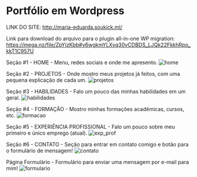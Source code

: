 # Portfólio em Wordpress

LINK DO SITE: http://maria-eduarda.soukick.ml/

Link para download do arquivo para o plugin all-in-one WP migration: https://mega.nz/file/ZpYjzKbb#y6wgkmYLXvq30vCDBDS_LJQk22FkkhRpo_kkT1C957U


Seção #1 - HOME - Menu, redes sociais e onde me apresento.
![home](https://user-images.githubusercontent.com/89871141/146696589-58b0b17b-6175-4c63-ad96-216e2d9c0677.png)

Seção #2 - PROJETOS - Onde mostro meus projetos já feitos, com uma pequena explicação de cada um.
![projetos](https://user-images.githubusercontent.com/89871141/144515526-da2401b8-6fa4-453c-b2a3-8e7f6ffae0ab.png)

Seção #3 - HABILIDADES - Falo um pouco das minhas habilidades em um geral.
![habilidades](https://user-images.githubusercontent.com/89871141/144515590-90e73ea3-d7ab-42c7-aa8e-bfd6559b7b0d.png)

Seção #4 - FORMAÇÃO - Mostro minhas formações acadêmicas, cursos, etc.
![formacao](https://user-images.githubusercontent.com/89871141/144515664-d8270139-e466-4c08-841a-20fbc9db2cae.png)

Seção #5 - EXPERIÊNCIA PROFISSIONAL - Falo um pouco sobre meu primeiro e único emprego (atual).
![exp_prof](https://user-images.githubusercontent.com/89871141/144515777-3ca29c7d-60cf-4d29-9adb-8d85509fd058.png)

Seção #6 - CONTATO - Seção para entrar em contato comigo e botão para o formulário de mensagem!
![contato](https://user-images.githubusercontent.com/89871141/145526903-314d65cc-76d8-42b4-9c4a-552e73db877c.png)

Página Formulário - Formulário para enviar uma mensagem por e-mail para mim!
![formulario](https://user-images.githubusercontent.com/89871141/145527066-7c9fd0ce-99fa-43b2-85b0-1ede9b1033f6.png)
